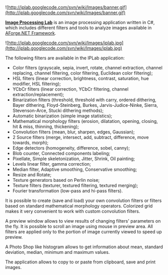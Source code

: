 ![http://iplab.googlecode.com/svn/wiki/Images/banner.gif](http://iplab.googlecode.com/svn/wiki/Images/banner.gif)


**[Image Processing Lab](http://www.aforgenet.com/projects/iplab/)** is an image processing application written in C#, which includes different filters and tools to analyze images available in [AForge.NET Framework](http://www.aforgenet.com/framework/).

![http://iplab.googlecode.com/svn/wiki/Images/iplab.jpg](http://iplab.googlecode.com/svn/wiki/Images/iplab.jpg)

The following filters are available in the IPLab application:
  * Color filters (grayscale, sepia, invert, rotate, channel extraction, channel replacing, channel filtering, color filtering, Euclidean color filtering);
  * HSL filters (linear correction, brightness, contrast, saturation, hue modifier, HSL filtering);
  * YCbCr filters (linear correction, YCbCr filtering, channel extraction/replacement);
  * Binarization filters (threshold, threshold with carry, ordered dithering, Bayer dithering, Floyd-Steinberg, Burkes, Jarvis-Judice-Ninke, Sierra, Stevenson-Arce, Stucki dithering methods);
  * Automatic binarization (simple image statistics);
  * Mathematical morphology filters (erosion, dilatation, opening, closing, hit & miss, thinning, thickening);
  * Convolution filters (mean, blur, sharpen, edges, Gaussian);
  * 2 Source filters (merge, intersect, add, subtract, difference, move towards, morph);
  * Edge detectors (homogeneity, difference, sobel, canny);
  * Blob counter, Connected components labeling;
  * Pixellate, Simple skeletonization, Jitter, Shrink, Oil painting;
  * Levels linear filter, gamma correction;
  * Median filter, Adaptive smoothing, Conservative smoothing;
  * Resize and Rotate;
  * Texture generators based on Perlin noise;
  * Texture filters (texturer, textured filtering, textured merging);
  * Fourier transformation (low-pass and hi-pass filters).

It is possible to create (save and load) your own convolution filters or filters based on standard mathematical morphology operators. Colorized grid makes it very convenient to work with custom convolution filters.

A preview window allows to view results of changing filters' parameters on the fly. It is possible to scroll an image using mouse in preview area. All filters are applied only to the portion of image currently viewed to speed up preview.

A Photo Shop like histogram allows to get information about mean, standard deviation, median, minimum and maximum values.

The application allows to copy to or paste from clipboard, save and print images.